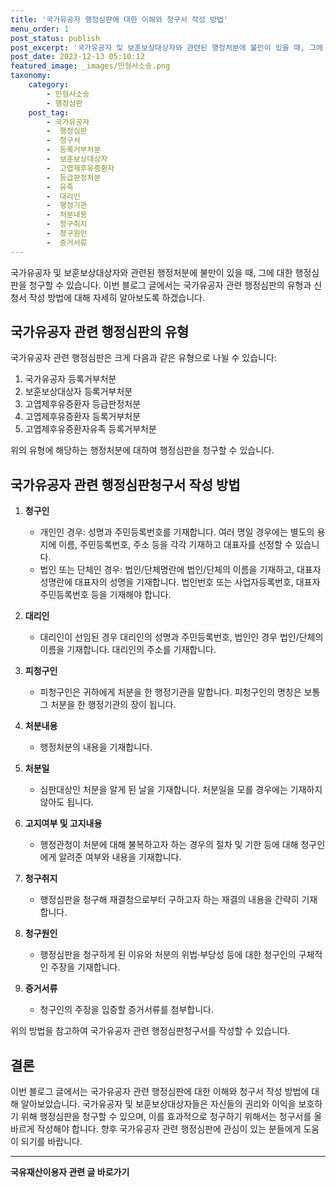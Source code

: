 ```yaml
---
title: '국가유공자 행정심판에 대한 이해와 청구서 작성 방법'
menu_order: 1
post_status: publish
post_excerpt: '국가유공자 및 보훈보상대상자와 관련된 행정처분에 불만이 있을 때, 그에 대한 행정심판을 청구할 수 있습니다. 이번 블로그 글에서는 국가유공자 관련 행정심판의 유형과 신청서 작성 방법에 대해 자세히 알아보도록 하겠습니다.'
post_date: 2023-12-13 05:10:12
featured_image: _images/민형사소송.png
taxonomy:
    category:
        - 민형사소송
        - 행정심판
    post_tag:
        - 국가유공자
        -  행정심판
        -  청구서
        -  등록거부처분
        -  보훈보상대상자
        -  고엽제후유증환자
        -  등급판정처분
        -  유족
        -  대리인
        -  행정기관
        -  처분내용
        -  청구취지
        -  청구원인
        -  증거서류
---
```



국가유공자 및 보훈보상대상자와 관련된 행정처분에 불만이 있을 때, 그에 대한 행정심판을 청구할 수 있습니다. 이번 블로그 글에서는 국가유공자 관련 행정심판의 유형과 신청서 작성 방법에 대해 자세히 알아보도록 하겠습니다.

## 국가유공자 관련 행정심판의 유형

국가유공자 관련 행정심판은 크게 다음과 같은 유형으로 나뉠 수 있습니다:

1. 국가유공자 등록거부처분
2. 보훈보상대상자 등록거부처분
3. 고엽제후유증환자 등급판정처분
4. 고엽제후유증환자 등록거부처분
5. 고엽제후유증환자유족 등록거부처분

위의 유형에 해당하는 행정처분에 대하여 행정심판을 청구할 수 있습니다.

## 국가유공자 관련 행정심판청구서 작성 방법

1. **청구인**
   - 개인인 경우: 성명과 주민등록번호를 기재합니다. 여러 명일 경우에는 별도의 용지에 이름, 주민등록번호, 주소 등을 각각 기재하고 대표자를 선정할 수 있습니다.
   - 법인 또는 단체인 경우: 법인/단체명란에 법인/단체의 이름을 기재하고, 대표자성명란에 대표자의 성명을 기재합니다. 법인번호 또는 사업자등록번호, 대표자 주민등록번호 등을 기재해야 합니다.

2. **대리인**
   - 대리인이 선임된 경우 대리인의 성명과 주민등록번호, 법인인 경우 법인/단체의 이름을 기재합니다. 대리인의 주소를 기재합니다.

3. **피청구인**
   - 피청구인은 귀하에게 처분을 한 행정기관을 말합니다. 피청구인의 명칭은 보통 그 처분을 한 행정기관의 장이 됩니다.

4. **처분내용**
   - 행정처분의 내용을 기재합니다.

5. **처분일**
   - 심판대상인 처분을 알게 된 날을 기재합니다. 처분일을 모를 경우에는 기재하지 않아도 됩니다.

6. **고지여부 및 고지내용**
   - 행정관청이 처분에 대해 불복하고자 하는 경우의 절차 및 기한 등에 대해 청구인에게 알려준 여부와 내용을 기재합니다.

7. **청구취지**
   - 행정심판을 청구해 재결청으로부터 구하고자 하는 재결의 내용을 간략히 기재합니다.

8. **청구원인**
   - 행정심판을 청구하게 된 이유와 처분의 위법·부당성 등에 대한 청구인의 구체적인 주장을 기재합니다.

9. **증거서류**
   - 청구인의 주장을 입증할 증거서류를 첨부합니다.

위의 방법을 참고하여 국가유공자 관련 행정심판청구서를 작성할 수 있습니다.

## 결론

이번 블로그 글에서는 국가유공자 관련 행정심판에 대한 이해와 청구서 작성 방법에 대해 알아보았습니다. 국가유공자 및 보훈보상대상자들은 자신들의 권리와 이익을 보호하기 위해 행정심판을 청구할 수 있으며, 이를 효과적으로 청구하기 위해서는 청구서를 올바르게 작성해야 합니다. 향후 국가유공자 관련 행정심판에 관심이 있는 분들에게 도움이 되기를 바랍니다.
<!-- wp:separator -->
<hr class="wp-block-separator has-alpha-channel-opacity"/>
<!-- /wp:separator -->

<!-- wp:group {"backgroundColor":"base","layout":{"type":"constrained"}} -->
<div class="wp-block-group has-base-background-color has-background"><!-- wp:paragraph {"align":"center","fontSize":"medium"} -->
<p class="has-text-align-center has-large-font-size"><strong>국유재산이용자 관련 글 바로가기</strong></p>
<!-- /wp:paragraph -->


<!-- wp:latest-posts
{"categories":[{"id":7404,"count":19,"description":"","link":"https://uknowlaw.com/category/%ea%b5%ad%ec%9c%a0%ec%9e%ac%ec%82%b0%ec%9d%b4%ec%9a%a9%ec%9e%90/","name":"국유재산이용자","slug":"국유재산이용자","taxonomy":"category","parent":0,"meta":[],"_links":{"self":[{"href":"https://uknowlaw.com/wp-json/wp/v2/categories/7404"}],"collection":[{"href":"https://uknowlaw.com/wp-json/wp/v2/categories"}],"about":[{"href":"https://uknowlaw.com/wp-json/wp/v2/taxonomies/category"}],"wp:post_type":[{"href":"https://uknowlaw.com/wp-json/wp/v2/posts?categories=7404"}],"curies":[{"name":"wp","href":"https://api.w.org/{rel}","templated":true}]}}],"postsToShow":100,"excerptLength":28,"postLayout":"grid","columns":2,"featuredImageAlign":"left","featuredImageSizeSlug":"large","fontSize":"small"} /--></div>
<!-- /wp:group -->